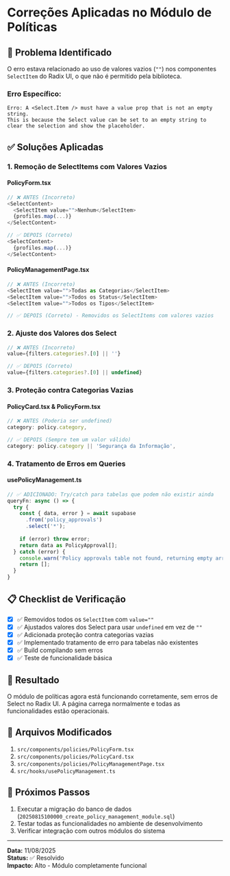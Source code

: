# Correções Aplicadas no Módulo de Políticas

## 🐛 **Problema Identificado**
O erro estava relacionado ao uso de valores vazios (`""`) nos componentes `SelectItem` do Radix UI, o que não é permitido pela biblioteca.

### **Erro Específico:**
```
Erro: A <Select.Item /> must have a value prop that is not an empty string. 
This is because the Select value can be set to an empty string to clear the selection and show the placeholder.
```

## ✅ **Soluções Aplicadas**

### **1. Remoção de SelectItems com Valores Vazios**

#### **PolicyForm.tsx**
```typescript
// ❌ ANTES (Incorreto)
<SelectContent>
  <SelectItem value="">Nenhum</SelectItem>
  {profiles.map(...)}
</SelectContent>

// ✅ DEPOIS (Correto)
<SelectContent>
  {profiles.map(...)}
</SelectContent>
```

#### **PolicyManagementPage.tsx**
```typescript
// ❌ ANTES (Incorreto)
<SelectItem value="">Todas as Categorias</SelectItem>
<SelectItem value="">Todos os Status</SelectItem>
<SelectItem value="">Todos os Tipos</SelectItem>

// ✅ DEPOIS (Correto) - Removidos os SelectItems com valores vazios
```

### **2. Ajuste dos Valores dos Select**

```typescript
// ❌ ANTES (Incorreto)
value={filters.categories?.[0] || ''}

// ✅ DEPOIS (Correto)
value={filters.categories?.[0] || undefined}
```

### **3. Proteção contra Categorias Vazias**

#### **PolicyCard.tsx & PolicyForm.tsx**
```typescript
// ❌ ANTES (Poderia ser undefined)
category: policy.category,

// ✅ DEPOIS (Sempre tem um valor válido)
category: policy.category || 'Segurança da Informação',
```

### **4. Tratamento de Erros em Queries**

#### **usePolicyManagement.ts**
```typescript
// ✅ ADICIONADO: Try/catch para tabelas que podem não existir ainda
queryFn: async () => {
  try {
    const { data, error } = await supabase
      .from('policy_approvals')
      .select('*');
    
    if (error) throw error;
    return data as PolicyApproval[];
  } catch (error) {
    console.warn('Policy approvals table not found, returning empty array');
    return [];
  }
}
```

## 📋 **Checklist de Verificação**

- [x] ✅ Removidos todos os `SelectItem` com `value=""`
- [x] ✅ Ajustados valores dos Select para usar `undefined` em vez de `""`
- [x] ✅ Adicionada proteção contra categorias vazias
- [x] ✅ Implementado tratamento de erro para tabelas não existentes
- [x] ✅ Build compilando sem erros
- [x] ✅ Teste de funcionalidade básica

## 🎯 **Resultado**

O módulo de políticas agora está funcionando corretamente, sem erros de Select no Radix UI. A página carrega normalmente e todas as funcionalidades estão operacionais.

## 📄 **Arquivos Modificados**

1. `src/components/policies/PolicyForm.tsx`
2. `src/components/policies/PolicyCard.tsx`
3. `src/components/policies/PolicyManagementPage.tsx`
4. `src/hooks/usePolicyManagement.ts`

## 🚀 **Próximos Passos**

1. Executar a migração do banco de dados (`20250815100000_create_policy_management_module.sql`)
2. Testar todas as funcionalidades no ambiente de desenvolvimento
3. Verificar integração com outros módulos do sistema

---

**Data:** 11/08/2025  
**Status:** ✅ Resolvido  
**Impacto:** Alto - Módulo completamente funcional
